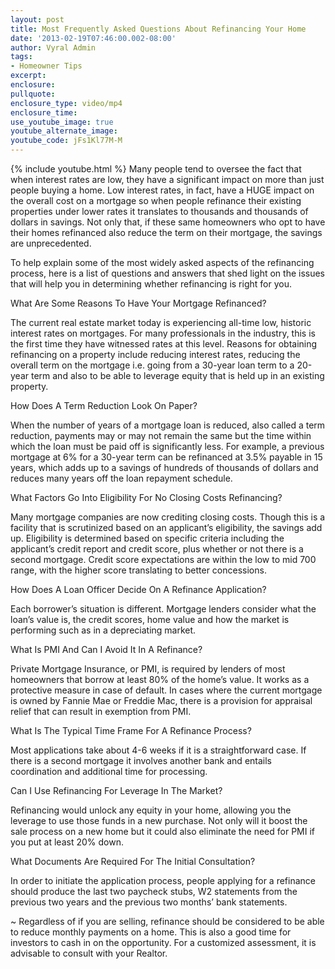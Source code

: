 ```yaml
---
layout: post
title: Most Frequently Asked Questions About Refinancing Your Home
date: '2013-02-19T07:46:00.002-08:00'
author: Vyral Admin
tags:
- Homeowner Tips
excerpt:
enclosure:
pullquote:
enclosure_type: video/mp4
enclosure_time:
use_youtube_image: true
youtube_alternate_image:
youtube_code: jFs1Kl77M-M
---
```

{% include youtube.html %}
Many people tend to oversee the fact that when interest rates are low, they have a significant impact on more than just people buying a home.  Low interest rates, in fact, have a HUGE impact on the overall cost on a mortgage so when people refinance their existing properties under lower rates it translates to thousands and thousands of dollars in savings.  Not only that, if these same homeowners who opt to have their homes refinanced also reduce the term on their mortgage, the savings are unprecedented.

To help explain some of the most widely asked aspects of the refinancing process, here is a list of questions and answers that shed light on the issues that will help you in determining whether refinancing is right for you.

What Are Some Reasons To Have Your Mortgage Refinanced?

The current real estate market today is experiencing all-time low, historic interest rates on mortgages.  For many professionals in the industry, this is the first time they have witnessed rates at this level.  Reasons for obtaining refinancing on a property include reducing interest rates, reducing the overall term on the mortgage i.e. going from a 30-year loan term to a 20-year term and also to be able to leverage equity that is held up in an existing property.

How Does A Term Reduction Look On Paper?

When the number of years of a mortgage loan is reduced, also called a term reduction, payments may or may not remain the same but the time within which the loan must be paid off is significantly less.  For example, a previous mortgage at 6% for a 30-year term can be refinanced at 3.5% payable in 15 years, which adds up to a savings of hundreds of thousands of dollars and reduces many years off the loan repayment schedule.

What Factors Go Into Eligibility For No Closing Costs Refinancing?

Many mortgage companies are now crediting closing costs.  Though this is a facility that is scrutinized based on an applicant’s eligibility, the savings add up. Eligibility is determined based on specific criteria including the applicant’s credit report and credit score, plus whether or not there is a second mortgage.  Credit score expectations are within the low to mid 700 range, with the higher score translating to better concessions.

How Does A Loan Officer Decide On A Refinance Application?

Each borrower’s situation is different.  Mortgage lenders consider what the loan’s value is, the credit scores, home value and how the market is performing such as in a depreciating market.

What Is PMI And Can I Avoid It In A Refinance?

Private Mortgage Insurance, or PMI, is required by lenders of most homeowners that borrow at least 80% of the home’s value.  It works as a protective measure in case of default. In cases where the current mortgage is owned by Fannie Mae or Freddie Mac, there is a provision for appraisal relief that can result in exemption from PMI.

What Is The Typical Time Frame For A Refinance Process?

Most applications take about 4-6 weeks if it is a straightforward case. If there is a second mortgage it involves another bank and entails coordination and additional time for processing.

Can I Use Refinancing For Leverage In The Market?

Refinancing would unlock any equity in your home, allowing you the leverage to use those funds in a new purchase.  Not only will it boost the sale process on a new home but it could also eliminate the need for PMI if you put at least 20% down.

What Documents Are Required For The Initial Consultation?

In order to initiate the application process, people applying for a refinance should produce the last two paycheck stubs, W2 statements from the previous two years and the previous two months’ bank statements.

~
Regardless of if you are selling, refinance should be considered to be able to reduce monthly payments on a home.  This is also a good time for investors to cash in on the opportunity. For a customized assessment, it is advisable to consult with your Realtor.
